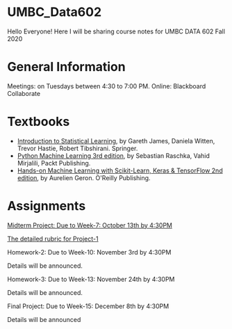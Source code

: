 # UMBC_Data602
Hello Everyone! Here I will be sharing course notes for UMBC DATA 602 Fall 2020

# General Information

Meetings: on Tuesdays between 4:30 to 7:00 PM. Online: Blackboard Collaborate

# Textbooks
- [Introduction to Statistical Learning](https://faculty.marshall.usc.edu/gareth-james/ISL/ISLR%20Seventh%20Printing.pdf), by Gareth James, Daniela Witten, Trevor Hastie, Robert Tibshirani. Springer.
- [Python Machine Learning 3rd edition](https://www.packtpub.com/product/python-machine-learning-third-edition/9781789955750), by Sebastian Raschka, Vahid Mirjalili, Packt Publishing.
- [Hands-on Machine Learning with Scikit-Learn, Keras & TensorFlow 2nd edition](https://www.oreilly.com/library/view/hands-on-machine-learning/9781492032632/), by Aurelien Geron. O'Reilly Publishing.

# Assignments

[Midterm Project: Due to Week-7: October 13th by 4:30PM](https://github.com/mguner/UMBC_DATA602/blob/master/assignments/Data602-Project-1.ipynb)

[The detailed rubric for Project-1](https://docs.google.com/spreadsheets/d/1DE1_TZSwszK5DJDkAcnGllLH8iOtuqfvuVxOu0fZCdE/edit?usp=sharing)

Homework-2: Due to Week-10: November 3rd by 4:30PM

Details will be announced.

Homework-3: Due to Week-13: November 24th by 4:30PM

Details will be announced.

Final Project: Due to Week-15: December 8th by 4:30PM

Details will be announced

